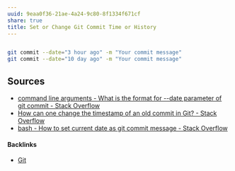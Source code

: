 ```yaml
---
uuid: 9eaa0f36-21ae-4a24-9c80-8f1334f671cf
share: true
title: Set or Change Git Commit Time or History
---
```

``` bash

git commit --date="3 hour ago" -m "Your commit message"
git commit --date="10 day ago" -m "Your commit message"

```


## Sources

* [command line arguments - What is the format for --date parameter of git commit - Stack Overflow](https://stackoverflow.com/questions/19742345/what-is-the-format-for-date-parameter-of-git-commit)
* [How can one change the timestamp of an old commit in Git? - Stack Overflow](https://stackoverflow.com/questions/454734/how-can-one-change-the-timestamp-of-an-old-commit-in-git)
* [bash - How to set current date as git commit message - Stack Overflow](https://stackoverflow.com/questions/4654437/how-to-set-current-date-as-git-commit-message)

#### Backlinks

* [Git](/10bfb6e2-0087-495e-a93e-60861dd6de76)